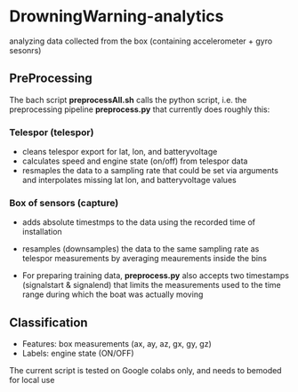 # DrowningWarning-analytics
analyzing data collected from the box (containing accelerometer + gyro sesonrs)

## PreProcessing
The bach script __preprocessAll.sh__ calls the python script, i.e. the preprocessing pipeline __preprocess.py__ that currently does roughly this:

### Telespor (telespor)
- cleans telespor export for lat, lon, and batteryvoltage
- calculates speed and engine state (on/off) from telespor data
- resmaples the data to a sampling rate that could be set via arguments and interpolates missing lat lon, and batteryvoltage values

### Box of sensors (capture)
- adds absolute timestmps to the data using the recorded time of installation
- resamples (downsamples) the data to the same sampling rate as telespor measurements by averaging meaurements inside the bins

- For preparing training data, __preprocess.py__ also accepts two timestamps (signalstart & signalend) that limits the measurements used to the time range during which the boat was actually moving

## Classification

* Features: box measurements (ax, ay, az, gx, gy, gz)
* Labels: engine state (ON/OFF)

The current script is tested on Google colabs only, and needs to bemoded for local use
